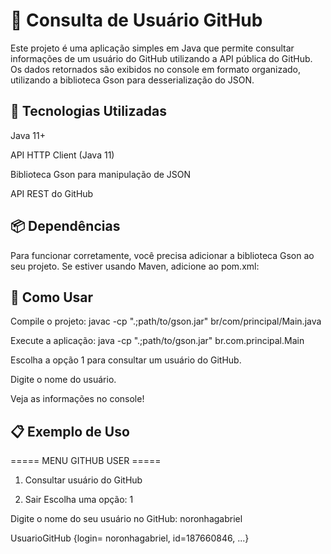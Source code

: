 # 📘 Consulta de Usuário GitHub 
Este projeto é uma aplicação simples em Java que permite consultar informações de um usuário do GitHub utilizando a API pública do GitHub. Os dados retornados são exibidos no console em formato organizado, utilizando a biblioteca Gson para desserialização do JSON.

## 🚀 Tecnologias Utilizadas
Java 11+

API HTTP Client (Java 11)

Biblioteca Gson para manipulação de JSON

API REST do GitHub

## 📦 Dependências
Para funcionar corretamente, você precisa adicionar a biblioteca Gson ao seu projeto. Se estiver usando Maven, adicione ao pom.xml:

## 🧪 Como Usar
Compile o projeto:
javac -cp ".;path/to/gson.jar" br/com/principal/Main.java

Execute a aplicação:
java -cp ".;path/to/gson.jar" br.com.principal.Main

Escolha a opção 1 para consultar um usuário do GitHub.

Digite o nome do usuário.

Veja as informações no console!

## 📋 Exemplo de Uso
===== MENU GITHUB USER =====
1. Consultar usuário do GitHub

0. Sair
Escolha uma opção: 1


Digite o nome do seu usuário no GitHub: noronhagabriel

UsuarioGitHub {login= noronhagabriel, id=187660846, ...}


